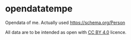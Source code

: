 # opendatatempe
Opendata of me. Actually used
https://schema.org/Person

All data are to be intended as open with [CC BY 4.0](https://creativecommons.org/licenses/by/4.0/) licence.
